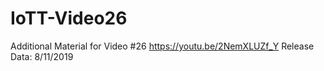 # IoTT-Video26
Additional Material for Video #26 https://youtu.be/2NemXLUZf_Y
Release Data: 8/11/2019
